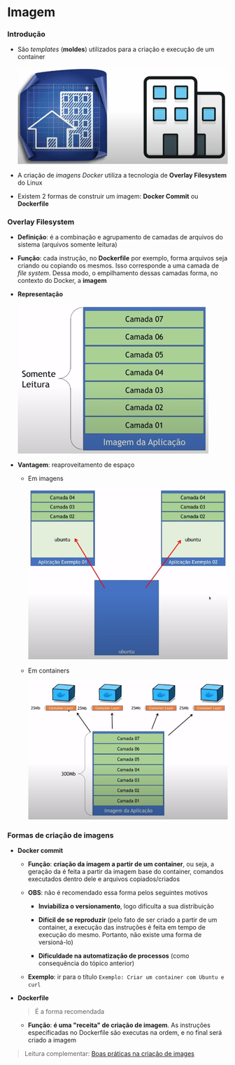 # Imagem

### Introdução

* São *templates* (**moldes**) utilizados para a criação e execução de um container

  ![](./assets/representacao-imagem-docker.png)

* A criação de *imagens Docker* utiliza a tecnologia de **Overlay Filesystem** do Linux

* Existem 2 formas de construir um imagem: **Docker Commit** ou **Dockerfile**

### Overlay Filesystem

* **Definição**: é a combinação e agrupamento de camadas de arquivos do sistema (arquivos somente leitura)

* **Função**: cada instrução, no  **Dockerfile** por exemplo, forma arquivos seja criando ou copiando os mesmos. Isso corresponde a uma camada de *file system*. Dessa modo, o empilhamento dessas camadas forma, no contexto do Docker, a **imagem**

* **Representação**

  ![](./assets/representacao-das-camadas-imagem.png)

* **Vantagem**: reaproveitamento de espaço

  * Em imagens

    ![](./assets/exemplo-reaproveitamento-de-espaco-imagem.png)

  * Em containers

    ![](./assets/exemplo-reaproveitamento-de-espaco-container.png)

### Formas de criação de imagens

* **Docker commit**

  * **Função**: **criação da imagem a partir de um container**, ou seja, a geração da é feita a partir da imagem base do container, comandos executados dentro dele e arquivos copiados/criados

  * **OBS**: não é recomendado essa forma pelos seguintes motivos

    * **Inviabiliza o versionamento**, logo dificulta a sua distribuição

    * **Difícil de se reproduzir** (pelo fato de ser criado a partir de um container, a execução das instruções é feita em tempo de execução do mesmo. Portanto, não existe uma forma de versioná-lo)

    * **Dificuldade na automatização de processos** (como consequência do tópico anterior)

  * **Exemplo**: ir para o título `Exemplo: Criar um container com Ubuntu e curl`

* **Dockerfile**

  > É a forma recomendada

  * **Função**: **é uma "receita" de criação de imagem**. As instruções especificadas no Dockerfile são executas na ordem, e no final será criado a imagem

> Leitura complementar: [Boas práticas na criação de images](boas-praticas-dockerfile.md)